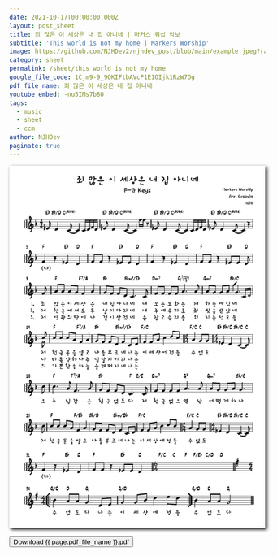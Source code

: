 ```yaml
---
date: 2021-10-17T00:00:00.000Z
layout: post_sheet
title: 죄 많은 이 세상은 내 집 아니네 | 마커스 워십 악보
subtitle: 'This world is not my home | Markers Worship'
image: https://github.com/NJHDev2/njhdev_post/blob/main/example.jpeg?raw=true
category: sheet
permalink: /sheet/this_world_is_not_my_home
google_file_code: 1Cjm9-9_9OKIFtbAVcP1E1OIjk1RzW7Og
pdf_file_name: 죄 많은 이 세상은 내 집 아니네
youtube_embed: -nu5IMs7b80
tags:
  - music
  - sheet
  - ccm
author: NJHDev
paginate: true
---
```

<img src="https://github.com/NJHDev2/njhdev_post/blob/main/sheet/%EC%A3%84%20%EB%A7%8E%EC%9D%80%20%EC%9D%B4%20%EC%84%B8%EC%83%81%EC%9D%80%20%EB%82%B4%20%EC%A7%91%20%EC%95%84%EB%8B%88%EB%84%A4.png?raw=true" style="filter: drop-shadow(3px 3px 3px #000)">

<button class="downloadbtn" type="button"
onclick="download()">
<i class="fa fa-cloud-download"></i> Download {{ page.pdf_file_name }}.pdf
</button>
